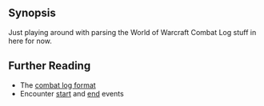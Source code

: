 ## Synopsis

Just playing around with parsing the World of Warcraft Combat Log stuff in here for now.

## Further Reading

* The [combat log format](https://wow.gamepedia.com/COMBAT_LOG_EVENT)
* Encounter [start](http://wowprogramming.com/docs/api/LoggingCombat) and [end](http://wowprogramming.com/docs/events/ENCOUNTER_END) events
